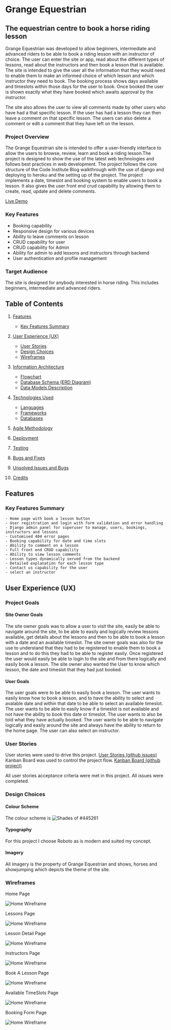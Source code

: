 # Grange Equestrian

## The equestrian centre to book a horse riding lesson

Grange Equestrian was developed to allow beginners, intermediate and advanced riders to be able to book a riding lesson with an instructor of choice. The user can enter the site or app, read about the different types of lessons, read about the instructors and then book a lesson that is available. The site is intended to give the user all the information that they would need to enable them to make an informed choice of which lesson and which instructor they need to book. The booking process shows days available and timeslots within those days for the user to book. Once booked the user is shown exactly what they have booked which awaits approval by the instructor. 

The site also allows the user to view all comments made by other users who have had a that specific lesson. If the user has had a lesson they can then leave a comment on that specific lesson. The users can also delete a comment or edit a comment that they have left on the lesson.

### Project Overview

The Grange Equestrian site is intended to offer a user-friendly interface to allow the users to browse, review, learn and book a riding lesson.The project is designed to show the use of the latest web technologies and follows best practices in web development. The project follows the core structure of the Code Institute Blog walkthrough with the use of django and deploying to heroku and the setting up of the project. The project implements a date, timeslot and booking system to enable users to book a lesson. It also gives the user front end crud capability by allowing them to create, read, update and delete comments.

[Live Demo](https://castlelost-stud-cbac18c58c5b.herokuapp.com/)

### Key Features

- Booking capability
- Responsive design for various devices
- Ability to leave comments on lesson
- CRUD capability for user
- CRUD capability for Admin
- Ability for admin to add lessons and instructors through backend
- User authentication and profile management

### Target Audience

The site is designed for anybody interested in horse riding. This includes beginners, intermediate and advanced riders. 

## Table of Contents

1. [Features](#features)
    - [Key Features Summary](#key-features-summary)

2. [User Experience (UX)](#user-experience-ux)
    - [User Stories](#user-stories)
    - [Design Choices](#design-choices)
    - [Wireframes](#wireframes)

3. [Information Architecture](#information-architecture)
    - [Flowchart](#flowchart)
    - [Database Schema (ERD Diagram)](#erd-diagram)
    - [Data Models Description](#data-models-description)

4. [Technologies Used](#technologies-used)
    - [Languages](#languages)
    - [Frameworks](#frameworks)
    - [Databases](#databases)

5. [Agile Methodology](#agile-methodology)

6. [Deployment](#deployment)

7. [Testing](#testing)

8. [Bugs and Fixes](#bugs-and-fixes)

9. [Unsolved Issues and Bugs](#unsolved-issues-and-bugs)

10. [Credits](#credits)

## Features

### Key Features Summary

    - Home page with book a lesson button
    - User registration and login with form validation and error handling
    - Django admin panel for superuser to manage, users, bookings, instructors and lessons
    - Customised 404 error pages
    - Booking capability for date and time slots
    - Ability to comment on a lesson
    - Full front end CRUD capability
    - Ability to view lesson comments
    - Lesson types dynamically served from the backend
    - Detailed explanation for each lesson type
    - Contact us capability for the user
    - select an instructor

## User Experience (UX)

### Project Goals

#### Site Owner Goals

The site owner goals was to allow a user to visit the site, easily be able to navigate around the site, to be able to easily and logically review lessons available, get details about the lessons and then to be able to book a lesson with a date and an available timeslot. The site owner goals was also for the use to understand that they had to be registered to enable them to book a lesson and to do this they had to be able to register easily. Once registered the user would easily be able to login to the site and from there logically and easily book a lesson. The site owner also wanted the User to know which lesson, the date and timeslot that they had just booked. 

#### User Goals

The user goals were to be able to easily book a lesson. The user wants to easily know how to book a lesson, and to have the ability to select and avalable date and within that date to be able to select an available timeslot. The user wants to be able to easily know if a timeslot is not available and not have the ability to book this date or timeslot. The user wants to also be told what they have actually booked. The user wants to be able to navigate logically and easily around the site and always have the ability to return to the home page. The user can also select an instructor.

### User Stories
User stories were used to drive this project. 
[User Stories (github issues)](https://github.com/Declan444/Castlelost-Stud/issues)
<br>
Kanban Board was used to control the project flow.
[Kanban Board (github project)](https://github.com/users/Declan444/projects/11)

All user stories acceptance criteria were met in this project. All issues were completed.

### Design Choices
#### Colour Scheme
The colour scheme is 
![Shades of #445261](image.png)

#### Typography
For this project I choose Roboto as is modern and suited my concept.

#### Imagery
All imagery is the property of Grange Equestrian and shows, horses and showjumping which depicts the theme of the site.


### Wireframes

Home Page

![Home Wireframe](castleloststud/readme_assets/images/wireframes/grange_home.png)

Lessons Page

![Home Wireframe](castleloststud/readme_assets/images/wireframes/grange_home.png)

Lesson Detail Page

![Home Wireframe](castleloststud/readme_assets/images/wireframes/grange_lesson_detail.png)

Instructors Page

![Home Wireframe](castleloststud/readme_assets/images/wireframes/grange_instructors.png)

Book A Lesson Page

![Home Wireframe](castleloststud/readme_assets/images/wireframes/grange_book_a_lesson.png)

Available TimeSlots Page

![Home Wireframe](castleloststud/readme_assets/images/wireframes/grange_available_timeslots.png)

Booking Form Page

![Home Wireframe](castleloststud/readme_assets/images/wireframes/grange_booking_form.png)
